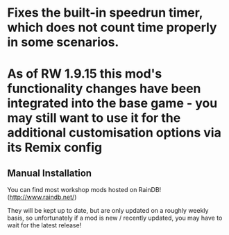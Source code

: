 # Fixes the built-in speedrun timer, which does not count time properly in some scenarios.

# As of RW 1.9.15 this mod's functionality changes have been integrated into the base game - you may still want to use it for the additional customisation options via its Remix config

## Manual Installation
You can find most workshop mods hosted on RainDB! (http://www.raindb.net/)
  
  They will be kept up to date, but are only updated on a roughly weekly basis, so unfortunately if a mod is new / recently updated, you may have to wait for the latest release!
